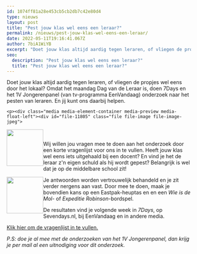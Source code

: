 ```yaml
---
id: 1074ff81a28e453cb5cb2db7c42e80d4
type: nieuws
layout: post
title: "Pest jouw klas wel eens een leraar?"
permalink: /nieuws/pest-jouw-klas-wel-eens-een-leraar/
date: 2022-05-11T19:16:41.067Z
author: 7biA1WiYB
excerpt: "Doet jouw klas altijd aardig tegen leraren, of vliegen de propjes wel eens door het lokaal? Omdat het maandag Dag van de Leraar is, doen 7Days en het 1V Jongerenpanel (van tv-programma EenVandaag) onderzoek naar het pesten van leraren. En jij kunt ons daarbij helpen.  "
seo:
  description: "Pest jouw klas wel eens een leraar?"
  title: "Pest jouw klas wel eens een leraar?"
---
```

Doet jouw klas altijd aardig tegen leraren, of vliegen de propjes wel eens door het lokaal? Omdat het maandag Dag van de Leraar is, doen 7Days en het 1V Jongerenpanel (van tv-programma EenVandaag) onderzoek naar het pesten van leraren. En jij kunt ons daarbij helpen.  

    <p><div class="media media-element-container media-preview media-float-left"><div id="file-11805" class="file file-image file-image-jpeg">

        
  
  <div class="content">
    <img height="100" width="100" style="width: 100px; height: 100px; float: left;" class="media-element file-preview" src="https://7dagen.netlify.app/sites/default/files/styles/media_thumbnail/public/robinson.jpg?itok=EQkB2Oef" alt="">  </div>

  
</div>
</div>
 
<p>Wij willen jou vragen mee te doen aan het onderzoek door een korte vragenlijst voor ons in te vullen. Heeft jouw klas wel eens iets uitgehaald bij een docent? En vind je het de leraar z'n eigen schuld als hij wordt gepest? Belangrijk is wel dat je op de middelbare school zit!</p>
<p><div class="media media-element-container media-preview media-float-left"><div id="file-11804" class="file file-image file-image-jpeg">

        
  
  <div class="content">
    <img height="100" width="100" style="width: 100px; height: 100px; float: left;" class="media-element file-preview" src="https://7dagen.netlify.app/sites/default/files/styles/media_thumbnail/public/wie%20is%20de%20mol.jpg?itok=YEzgQWBQ" alt="">  </div>

  
</div>
</div>Je antwoorden worden vertrouwelijk behandeld en je zit verder nergens aan vast. Door mee te doen, maak je bovendien kans op een Eastpak-heuptas en en een <em>Wie is de Mol</em>- of <em>Expeditie Robinson</em>-bordspel.
<p>De resultaten vind je volgende week in <em>7Days</em>, op Sevendays.nl, bij EenVandaag en in andere media.  </p>
<p><a href="https://mijnjongerenpanel.eenvandaag.nl/R.aspx?a=273&amp;as=yx7ua2r1xo"><u>Klik hier om de vragenlijst in te vullen.</u></a></p>
<p><em>P.S: doe je al mee met de onderzoeken van het 1V Jongerenpanel, dan krijg je per mail al een uitnodiging voor dit onderzoek. </em></p>  
